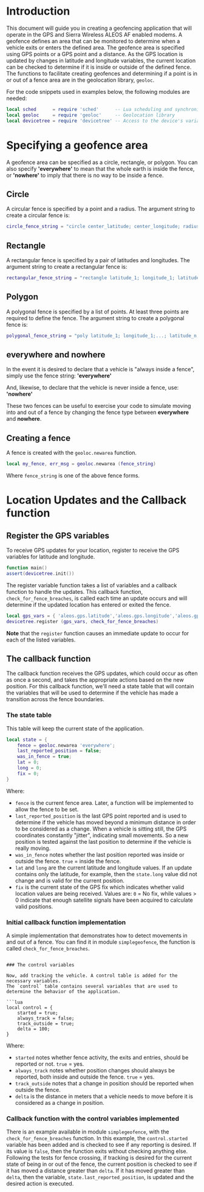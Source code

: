 # Introduction

This document will guide you in creating a geofencing application that will operate in the GPS and Sierra Wireless ALEOS AF enabled modems. A geofence defines an area that can be monitored to determine when a vehicle exits or enters the defined area. The geofence area is specified using GPS points or a GPS point and a distance. As the GPS location is updated by changes in latitude and longitude variables, the current location can be checked to determine if it is inside or outside of the defined fence. The functions to facilitate creating geofences and determining if a point is in or out of a fence area are in the geolocation library, `geoloc`.

For the code snippets used in examples below, the following modules are needed:

```lua
local sched      = require 'sched'      -- Lua scheduling and synchronization library
local geoloc     = require 'geoloc'     -- Geolocation library
local devicetree = require 'devicetree' -- Access to the device's variables
```

# Specifying a geofence area

A geofence area can be specified as a circle, rectangle, or polygon. You can also specify **'everywhere'** to mean that the whole earth is inside the fence, or **'nowhere'** to imply that there is no way to be inside a fence.

## Circle

A circular fence is specified by a point and a radius. The argument string to create a circular fence is:

```lua
circle_fence_string = "circle center_latitude; center_longitude; radius_in_meters"
```

## Rectangle

A rectangular fence is specified by a pair of latitudes and longitudes. The argument string to create a rectangular fence is:

```lua
rectangular_fence_string = "rectangle latitude_1; longitude_1; latitude_2; longitude_2"
```

## Polygon

A polygonal fence is specified by a list of points. At least three points are required to define the fence. The argument string to create a polygonal fence is:

```lua
polygonal_fence_string = "poly latitude_1; longitude_1;...; latitude_n; longitude_n"
```

## everywhere and nowhere

In the event it is desired to declare that a vehicle is "always inside a fence", simply use the fence string:
**'everywhere'**

And, likewise, to declare that the vehicle is never inside a fence, use:
**'nowhere'**

These two fences can be useful to exercise your code to simulate moving into and out of a fence by changing the fence type between **everywhere** and **nowhere**.

## Creating a fence

A fence is created with the `geoloc.newarea` function.

```lua
local my_fence, err_msg = geoloc.newarea (fence_string)
```

Where `fence_string` is one of the above fence forms.

# Location Updates and the Callback function

## Register the GPS variables

To receive GPS updates for your location, register to receive the GPS variables for latitude and longitude.

```lua
function main()
assert(devicetree.init())
```

The register variable function takes a list of variables and a callback function to handle the updates. This callback function, `check_for_fence_breaches`, is called each time an update occurs and will determine if the updated location has entered or exited the fence.

```lua
local gps_vars = { 'aleos.gps.latitude','aleos.gps.longitude','aleos.gps.fix' }
devicetree.register (gps_vars, check_for_fence_breaches)
```

**Note** that the `register` function causes an immediate update to occur for each of the listed variables.

## The callback function
The callback function receives the GPS updates, which could occur as often as once a second, and takes the appropriate actions based on the new position.
For this callback function, we'll need a state table that will contain the variables that will be used to determine if the vehicle has made a transition across the fence boundaries.

### The state table

This table will keep the current state of the application.

```lua
local state = {
	fence = geoloc.newarea 'everywhere';
	last_reported_position = false;
	was_in_fence = true;
	lat = 0;
	long = 0;
	fix = 0;
}
```

Where:

* `fence` is the current fence area. Later, a function will be implemented to allow the fence to be set.
* `last_reported_position` is the last GPS point reported and is used to determine if the vehicle has moved beyond a minimum distance in order to be considered as a change. When a vehicle is sitting still, the GPS coordinates constantly "jitter", indicating small movements. So a new position is tested against the last position to determine if the vehicle is really moving.
* `was_in_fence` notes whether the last position reported was inside or outside the fence. `true` = inside the fence.
* `lat` and `long` are the current latitude and longitude values. If an update contains only the latitude, for example, then the `state.long` value did not change and is valid for the current position.
* `fix` is the current state of the GPS fix which indicates whether valid location values are being received. Values are:
`0` = No fix, while values > 0 indicate that enough satellite signals have been acquired to calculate valid positions.

### Initial callback function implementation

A simple implementation that demonstrates how to detect movements in and out of a fence. You can find it in module `simplegeofence`, the function is called `check_for_fence_breaches`.
```

### The control variables

Now, add tracking the vehicle. A control table is added for the necessary variables.
The `control` table contains several variables that are used to determine the behavior of the application.

```lua
local control = {
	started = true;
	always_track = false;
	track_outside = true;
	delta = 100;
}
```

Where:

* `started` notes whether fence activity, the exits and entries, should be reported or not. `true` = yes.
* `always_track` notes whether position changes should always be reported, both inside and outside the fence. `true` = yes.
* `track_outside` notes that a change in position should be reported when outside the fence.
* `delta` is the distance in meters that a vehicle needs to move before it is considered as a change in position.

### Callback function with the control variables implemented

There is an example available in module `simplegeofence`, with the `check_for_fence_breaches` function. In this example, the `control.started` variable has been added and is checked to see if any reporting is desired. If its value is `false`, then the function exits without checking anything else. Following the tests for fence crossing, if tracking is desired for the current state of being in or out of the fence, the current position is checked to see if it has moved a distance greater than `delta`. If it has moved greater than `delta`, then the variable, `state.last_reported_position`, is updated and the desired action is executed.

